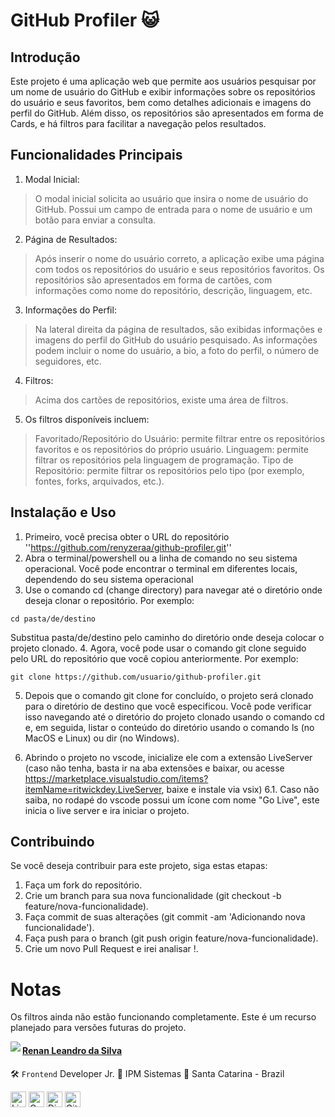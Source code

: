 # GitHub Profiler 😺

## Introdução

Este projeto é uma aplicação web que permite aos usuários pesquisar por um nome de usuário do GitHub e exibir informações sobre os repositórios do usuário e seus favoritos, bem como detalhes adicionais e imagens do perfil do GitHub. Além disso, os repositórios são apresentados em forma de Cards, e há filtros para facilitar a navegação pelos resultados.

## Funcionalidades Principais

1. Modal Inicial:

> O modal inicial solicita ao usuário que insira o nome de usuário do GitHub.
> Possui um campo de entrada para o nome de usuário e um botão para enviar a consulta.

2. Página de Resultados:

> Após inserir o nome do usuário correto, a aplicação exibe uma página com todos os repositórios do usuário e seus repositórios favoritos.
> Os repositórios são apresentados em forma de cartões, com informações como nome do repositório, descrição, linguagem, etc.

3. Informações do Perfil:

> Na lateral direita da página de resultados, são exibidas informações e imagens do perfil do GitHub do usuário pesquisado.
> As informações podem incluir o nome do usuário, a bio, a foto do perfil, o número de seguidores, etc.

4. Filtros:

> Acima dos cartões de repositórios, existe uma área de filtros.

5. Os filtros disponíveis incluem:

> Favoritado/Repositório do Usuário: permite filtrar entre os repositórios favoritos e os repositórios do próprio usuário.
> Linguagem: permite filtrar os repositórios pela linguagem de programação.
> Tipo de Repositório: permite filtrar os repositórios pelo tipo (por exemplo, fontes, forks, arquivados, etc.).

## Instalação e Uso

1. Primeiro, você precisa obter o URL do repositório ''https://github.com/renyzeraa/github-profiler.git''
2. Abra o terminal/powershell ou a linha de comando no seu sistema operacional. Você pode encontrar o terminal em diferentes locais, dependendo do seu sistema operacional
3. Use o comando cd (change directory) para navegar até o diretório onde deseja clonar o repositório. Por exemplo:

```
cd pasta/de/destino
```

Substitua pasta/de/destino pelo caminho do diretório onde deseja colocar o projeto clonado. 4. Agora, você pode usar o comando git clone seguido pelo URL do repositório que você copiou anteriormente. Por exemplo:

```
git clone https://github.com/usuario/github-profiler.git

```

5. Depois que o comando git clone for concluído, o projeto será clonado para o diretório de destino que você especificou. Você pode verificar isso navegando até o diretório do projeto clonado usando o comando cd e, em seguida, listar o conteúdo do diretório usando o comando ls (no MacOS e Linux) ou dir (no Windows).

6. Abrindo o projeto no vscode, inicialize ele com a extensão LiveServer (caso não tenha, basta ir na aba extensões e baixar, ou acesse https://marketplace.visualstudio.com/items?itemName=ritwickdey.LiveServer, baixe e instale via vsix)
   6.1. Caso não saiba, no rodapé do vscode possui um ícone com nome "Go Live", este inicia o live server e ira iniciar o projeto.

## Contribuindo

Se você deseja contribuir para este projeto, siga estas etapas:

1. Faça um fork do repositório.
2. Crie um branch para sua nova funcionalidade (git checkout -b feature/nova-funcionalidade).
3. Faça commit de suas alterações (git commit -am 'Adicionando nova funcionalidade').
4. Faça push para o branch (git push origin feature/nova-funcionalidade).
5. Crie um novo Pull Request e irei analisar !.

# Notas

Os filtros ainda não estão funcionando completamente. Este é um recurso planejado para versões futuras do projeto.

</div>

<img align="left" src="https://www.github.com/renyzeraa.png?size=150">

#### [**Renan Leandro da Silva**](https://github.com/renyzeraa)

🛠 `Frontend` Developer Jr.
💼 IPM Sistemas
📍 Santa Catarina - Brazil

<a href="https://www.linkedin.com/in/renyzeraa" target="_blank"><img src="https://img.shields.io/badge/LinkedIn-0077B5?style=flat&logo=linkedin&logoColor=white" alt="LinkedIn Badge" height="25"></a>&nbsp;<a href="mailto:renansilvaytb@gmail.com" target="_blank"><img src="https://img.shields.io/badge/Gmail-D14836?style=flat&logo=gmail&logoColor=white" alt="Gmail Badge" height="25"></a>&nbsp;<a href="#"><img src="https://img.shields.io/badge/Discord-%237289DA.svg?logo=discord&logoColor=white" title="renan_s#7826" alt="Discord Badge" height="25"></a>&nbsp;<a href="https://www.github.com/renyzeraa" target="_blank"><img src="https://img.shields.io/badge/GitHub-100000?style=flat&logo=github&logoColor=white" alt="GitHub Badge" height="25"></a>&nbsp;

<br clear="left"/>
